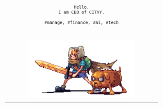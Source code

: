 <p align="center">
  <br>
  <br>
  <br>
  <samp><a href="https://citvy.com">Hello</a>.<br> I am CEO of CITVY.<br><br>#manage, #finance, #ai, #tech</samp>
  <br>
  <br>
  <br>
  <br>
  <img src="https://github.com/selimdoyranli/selimdoyranli/blob/master/preview.gif" width="350" />
</p>

------------
